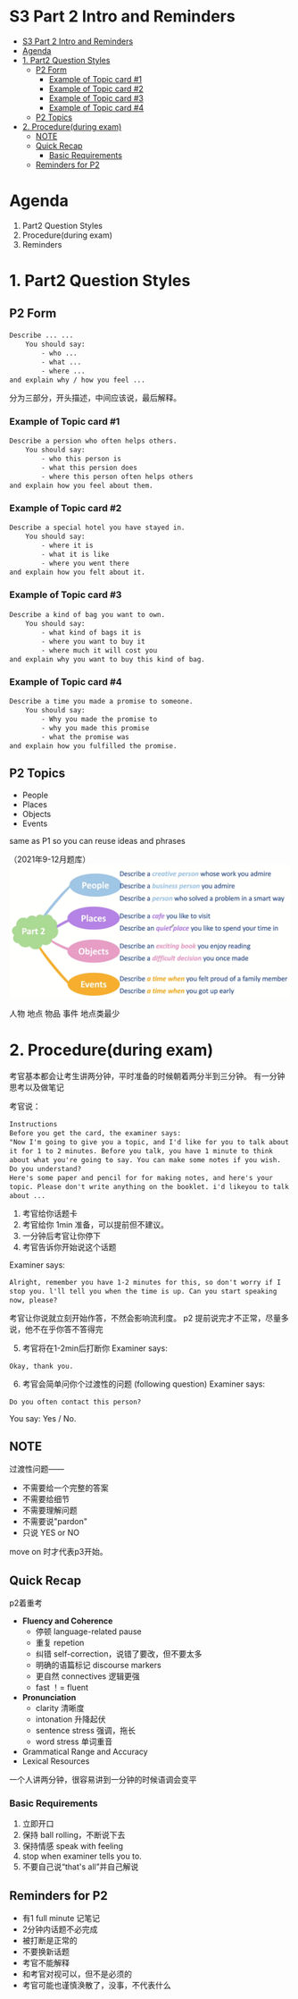 # S3 Part 2 Intro and Reminders

- [S3 Part 2 Intro and Reminders](#s3-part-2-intro-and-reminders)
- [Agenda](#agenda)
- [1. Part2 Question Styles](#1-part2-question-styles)
  - [P2 Form](#p2-form)
    - [Example of Topic card #1](#example-of-topic-card-1)
    - [Example of Topic card #2](#example-of-topic-card-2)
    - [Example of Topic card #3](#example-of-topic-card-3)
    - [Example of Topic card #4](#example-of-topic-card-4)
  - [P2 Topics](#p2-topics)
- [2. Procedure(during exam)](#2-procedureduring-exam)
  - [NOTE](#note)
  - [Quick Recap](#quick-recap)
    - [Basic Requirements](#basic-requirements)
  - [Reminders for P2](#reminders-for-p2)


# Agenda
1. Part2 Question Styles
2. Procedure(during exam)
3. Reminders

# 1. Part2 Question Styles
## P2 Form
```
Describe ... ...
    You should say:
        - who ...
        - what ...
        - where ...
and explain why / how you feel ...
```
分为三部分，开头描述，中间应该说，最后解释。

### Example of Topic card #1
```
Describe a persion who often helps others.
    You should say:
        - who this person is
        - what this persion does
        - where this person often helps others
and explain how you feel about them.
```
### Example of Topic card #2
```
Describe a special hotel you have stayed in.
    You should say:
        - where it is
        - what it is like
        - where you went there
and explain how you felt about it.
```
### Example of Topic card #3
```
Describe a kind of bag you want to own.
    You should say:
        - what kind of bags it is
        - where you want to buy it
        - where much it will cost you
and explain why you want to buy this kind of bag.
```
### Example of Topic card #4
```
Describe a time you made a promise to someone.
    You should say:
        - Why you made the promise to
        - why you made this promise
        - what the promise was
and explain how you fulfilled the promise.
```

## P2 Topics
- People
- Places
- Objects
- Events

same as P1 so you can reuse ideas and phrases

（2021年9-12月题库）
![](https://raw.githubusercontent.com/Tosfk/Image/main/20250422171710394.png)

人物 地点 物品 事件
地点类最少

# 2. Procedure(during exam)
考官基本都会让考生讲两分钟，平时准备的时候朝着两分半到三分钟。
有一分钟思考以及做笔记 

考官说：
```
Instructions
Before you get the card, the examiner says:
"Now I'm going to give you a topic, and I'd like for you to talk about it for 1 to 2 minutes. Before you talk, you have 1 minute to think about what you're going to say. You can make some notes if you wish. Do you understand?
Here's some paper and pencil for for making notes, and here's your topic. Please don't write anything on the booklet. i'd likeyou to talk about ...
```
1. 考官给你话题卡
2. 考官给你 1min 准备，可以提前但不建议。
3. 一分钟后考官让你停下
4. 考官告诉你开始说这个话题

Examiner says:
```
Alright, remember you have 1-2 minutes for this, so don't worry if I stop you. l'll tell you when the time is up. Can you start speaking now, please?
```

考官让你说就立刻开始作答，不然会影响流利度。
p2 提前说完才不正常，尽量多说，他不在乎你答不答得完

5. 考官将在1-2min后打断你
Examiner says:
```
Okay, thank you.
```

6. 考官会简单问你个过渡性的问题 (following question)
Examiner says:
```
Do you often contact this person?
```
You say: 
Yes / No.

## NOTE
过渡性问题——
- 不需要给一个完整的答案
- 不需要给细节
- 不需要理解问题
- 不需要说"pardon"
- 只说 YES or NO

move on 时才代表p3开始。

## Quick Recap
p2着重考
- **Fluency and Coherence**
  - 停顿 language-related pause
  - 重复 repetion
  - 纠错 self-correction，说错了要改，但不要太多
  - 明确的语篇标记 discourse markers 
  - 更自然 connectives 逻辑更强
  - fast ！= fluent
- **Pronunciation**
  - clarity 清晰度
  - intonation 升降起伏
  - sentence stress 强调，拖长
  - word stress 单词重音
- Grammatical Range and Accuracy
- Lexical Resources

一个人讲两分钟，很容易讲到一分钟的时候语调会变平

### Basic Requirements
1. 立即开口
2. 保持 ball rolling，不断说下去
3. 保持情感 speak with feeling
4. stop when examiner tells you to.
5. 不要自己说“that's all”并自己解说

## Reminders for P2
- 有1 full minute 记笔记
- 2分钟内话题不必完成
- 被打断是正常的
- 不要换新话题
- 考官不能解释
- 和考官对视可以，但不是必须的
- 考官可能也谨慎涣散了，没事，不代表什么
